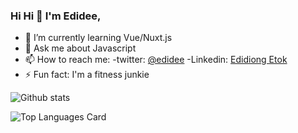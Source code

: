 ### Hi Hi 👋 I'm Edidee,

<!--
**edidee/edidee** is a ✨ _special_ ✨ repository because its `README.md` (this file) appears on your GitHub profile.

Here are some ideas to get you started:
-->
- 🌱 I’m currently learning Vue/Nuxt.js
- 💬 Ask me about Javascript
- 📫 How to reach me: -twitter: [@edidee](https://twitter.com/EdidiongEtok) -Linkedin: [Edidiong Etok](https://www.linkedin.com/in/edidiong-etok-bb1425189/)
- ⚡ Fun fact: I'm a fitness junkie

![Github stats](https://github-readme-stats.vercel.app/api?username=edidee&theme=highcontrast&show_icons=true&count_private=true)

![Top Languages Card](https://github-readme-stats.vercel.app/api/top-langs/?username=edidee)
